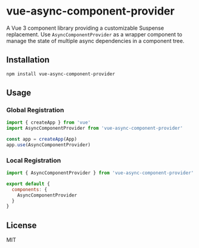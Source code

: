 # vue-async-component-provider

A Vue 3 component library providing a customizable Suspense replacement. Use `AsyncComponentProvider` as a wrapper component to manage the state of multiple async dependencies in a component tree.

## Installation

```bash
npm install vue-async-component-provider
```

## Usage

### Global Registration

```js
import { createApp } from 'vue'
import AsyncComponentProvider from 'vue-async-component-provider'

const app = createApp(App)
app.use(AsyncComponentProvider)
```

### Local Registration

```js
import { AsyncComponentProvider } from 'vue-async-component-provider'

export default {
  components: {
    AsyncComponentProvider
  }
}
```

## License

MIT

